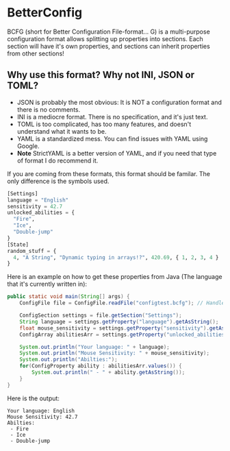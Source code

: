 # BetterConfig
BCFG (short for Better Configuration File-format... G) is a multi-purpose configuration format allows splitting up properties into sections. Each section will have it's own properties, and sections can inherit properties from other sections!

## Why use this format? Why not INI, JSON or TOML?

- JSON is probably the most obvious: It is NOT a configuration format and there is no comments.
- INI is a mediocre format. There is no specification, and it's just text.
- TOML is too complicated, has too many features, and doesn't understand what it wants to be.
- YAML is a standardized mess. You can find issues with YAML using Google.
- **Note** StrictYAML is a better version of YAML, and if you need that type of format I do recommend it.

If you are coming from these formats, this format should be familar. The only difference is the symbols used.

```py
[Settings]
language = "English"
sensitivity = 42.7
unlocked_abilities = {
  "Fire",
  "Ice",
  "Double-jump"
}
[State]
random_stuff = {
  4, "A String", "Dynamic typing in arrays!?", 420.69, { 1, 2, 3, 4 }
}
```
Here is an example on how to get these properties from Java (The language that it's currently written in):
```java
public static void main(String[] args) {
	ConfigFile file = ConfigFile.readFile("configtest.bcfg"); // Handles IOException already.

	ConfigSection settings = file.getSection("Settings");
	String language = settings.getProperty("language").getAsString();
	float mouse_sensitivity = settings.getProperty("sensitivity").getAsFloat();
	ConfigArray abilitiesArr = settings.getProperty("unlocked_abilities").asArray();

	System.out.println("Your language: " + language);
	System.out.println("Mouse Sensitivity: " + mouse_sensitivity);
	System.out.println("Abilties:");
	for(ConfigProperty ability : abilitiesArr.values()) {
		System.out.println(" - " + ability.getAsString());
	}
}
```
Here is the output:
```
Your language: English
Mouse Sensitivity: 42.7
Abilties:
 - Fire
 - Ice
 - Double-jump
```
